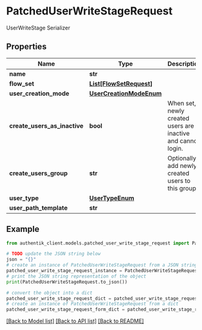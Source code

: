 # PatchedUserWriteStageRequest

UserWriteStage Serializer

## Properties

Name | Type | Description | Notes
------------ | ------------- | ------------- | -------------
**name** | **str** |  | [optional] 
**flow_set** | [**List[FlowSetRequest]**](FlowSetRequest.md) |  | [optional] 
**user_creation_mode** | [**UserCreationModeEnum**](UserCreationModeEnum.md) |  | [optional] 
**create_users_as_inactive** | **bool** | When set, newly created users are inactive and cannot login. | [optional] 
**create_users_group** | **str** | Optionally add newly created users to this group. | [optional] 
**user_type** | [**UserTypeEnum**](UserTypeEnum.md) |  | [optional] 
**user_path_template** | **str** |  | [optional] 

## Example

```python
from authentik_client.models.patched_user_write_stage_request import PatchedUserWriteStageRequest

# TODO update the JSON string below
json = "{}"
# create an instance of PatchedUserWriteStageRequest from a JSON string
patched_user_write_stage_request_instance = PatchedUserWriteStageRequest.from_json(json)
# print the JSON string representation of the object
print(PatchedUserWriteStageRequest.to_json())

# convert the object into a dict
patched_user_write_stage_request_dict = patched_user_write_stage_request_instance.to_dict()
# create an instance of PatchedUserWriteStageRequest from a dict
patched_user_write_stage_request_form_dict = patched_user_write_stage_request.from_dict(patched_user_write_stage_request_dict)
```
[[Back to Model list]](../README.md#documentation-for-models) [[Back to API list]](../README.md#documentation-for-api-endpoints) [[Back to README]](../README.md)


